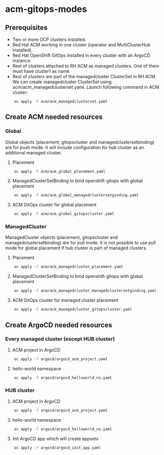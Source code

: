 # acm-gitops-modes
## Prerequisites

- Two or more OCP clusters installed.
- Red Hat ACM working in one cluster (operator and MultiClusterHub installed).
- Red Hat OpenShift GitOps installed in every cluster with an ArgoCD instance.
- Rest of clusters attached to RH ACM as managed clusters. One of them must have cluster1 as name.
- Rest of clusters are part of the managedcluster ClusterSet in RH ACM. We can create managedcluster ClusterSet using acm/acm_managedclusterset.yaml. Launch following command in ACM cluster:
```bash
    oc apply -f acm/acm_managedclusterset.yaml
```

## Create ACM needed resources

### Global
Global objects (placement, gitopscluster and managedclustersetbinding) are for push mode. It will include configuration for hub cluster as an additional managed cluster.

1. Placement

```bash
    oc apply -f acm/acm_global_placement.yaml
```

2. ManagedClusterSetBinding to bind openshift-gitops with global placement

```bash
    oc apply -f acm/acm_global_managedclustersetginding.yaml
```

3. ACM GitOps cluster for global placement

```bash
    oc apply -f acm/acm_global_gitopscluster.yaml
```

### ManagedCluster
ManagedCluster objects (placement, gitopscluster and managedclustersetbinding) are for pull mode. It is not possible to use pull mode for global placement if hub cluster is part of managed clusters.


1. Placement

```bash
    oc apply -f acm/acm_managedcluster_placement.yaml
```

2. ManagedClusterSetBinding to bind openshift-gitops with global placement

```bash
    oc apply -f acm/acm_managedcluster_managedclustersetginding.yaml
```

3. ACM GitOps cluster for managed cluster placement

```bash
    oc apply -f acm/acm_managedcluster_gitopscluster.yaml
```

## Create ArgoCD needed resources
### Every managed cluster (except HUB cluster)

1. ACM project in ArgoCD

```bash
    oc apply -f argocd/argocd_acm_project.yaml
```

2. hello-world namespace
```bash
    oc apply -f argocd/argocd_helloworld_ns.yaml
```

### HUB cluster

1. ACM project in ArgoCD

```bash
    oc apply -f argocd/argocd_acm_project.yaml
```

2. hello-world namespace
```bash
    oc apply -f argocd/argocd_helloworld_ns.yaml
```

3. Init ArgoCD app which will create appsets

```bash
    oc apply -f argocd/argocd_init_app.yaml
```
